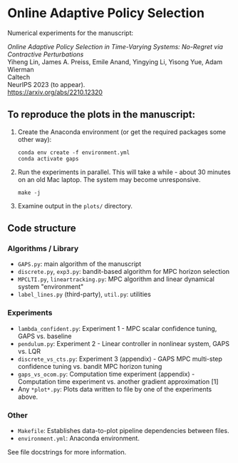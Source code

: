 # Online Adaptive Policy Selection

Numerical experiments for the manuscript:

*Online Adaptive Policy Selection in Time-Varying Systems: No-Regret via Contractive Perturbations*<br/>
Yiheng Lin, James A. Preiss, Emile Anand, Yingying Li, Yisong Yue, Adam Wierman<br/>
Caltech<br/>
NeurIPS 2023 (to appear).</br>
https://arxiv.org/abs/2210.12320

## To reproduce the plots in the manuscript:

1. Create the Anaconda environment (or get the required packages some other way):

       conda env create -f environment.yml
       conda activate gaps

2. Run the experiments in parallel. This will take a while - about 30 minutes on an old Mac laptop. The system may become unresponsive.

       make -j

3. Examine output in the `plots/` directory.

## Code structure

### Algorithms / Library
- `GAPS.py`: main algorithm of the manuscript
- `discrete.py`, `exp3.py`: bandit-based algorithm for MPC horizon selection
- `MPCLTI.py`, `lineartracking.py`: MPC algorithm and linear dynamical system "environment"
- `label_lines.py` (third-party), `util.py`: utilities

### Experiments
- `lambda_confident.py`: Experiment 1 - MPC scalar confidence tuning, GAPS vs. baseline
- `pendulum.py`: Experiment 2 - Linear controller in nonlinear system, GAPS vs. LQR
- `discrete_vs_cts.py`: Experiment 3 (appendix) - GAPS MPC multi-step confidence tuning vs. bandit MPC horizon tuning
- `gaps_vs_ocom.py`: Computation time experiment (appendix) - Computation time experiment vs. another gradient approximation [1]
- Any `*plot*.py`: Plots data written to file by one of the experiments above.

### Other
- `Makefile`: Establishes data-to-plot pipeline dependencies between files.
- `environment.yml`: Anaconda environment.

See file docstrings for more information.
